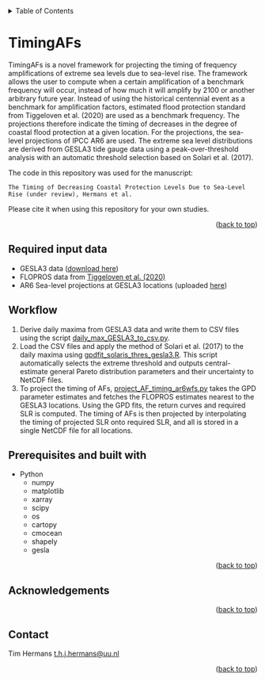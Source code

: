

<!-- TABLE OF CONTENTS -->
<details>
  <summary>Table of Contents</summary>
  <ol>
    <li><a href="#TimingAFs">TimingAFs</a></li>
    <li><a href="#Prerequisites-and-built-with">Prerequisites and built with</a></li>
    <li><a href="#Acknowledgements">Acknowledgements</a></li>
    <li><a href="#Contact">Contact</a></li>
    
  </ol>
</details>

# TimingAFs
TimingAFs is a novel framework for projecting the timing of frequency amplifications of extreme sea levels due to sea-level rise. The framework allows the user to compute when a certain amplification of a benchmark frequency will occur, instead of how much it will amplify by 2100 or another arbitrary future year. Instead of using the historical centennial event as a benchmark for amplification factors, estimated flood protection standard from Tiggeloven et al. (2020) are used as a benchmark frequency. The projections therefore indicate the timing of decreases in the degree of coastal flood protection at a given location. For the projections, the sea-level projections of IPCC AR6 are used. The extreme sea level distributions are derived from GESLA3 tide gauge data using a peak-over-threshold analysis with an automatic threshold selection based on Solari et al. (2017).

The code in this repository was used for the manuscript:
```
The Timing of Decreasing Coastal Protection Levels Due to Sea-Level Rise (under review), Hermans et al.
```
Please cite it when using this repository for your own studies.

<p align="right">(<a href="#top">back to top</a>)</p>

## Required input data
* GESLA3 data ([download here](https://gesla787883612.wordpress.com/downloads/))
* FLOPROS data from [Tiggeloven et al. (2020)](https://nhess.copernicus.org/articles/20/1025/2020/)
* AR6 Sea-level projections at GESLA3 locations (uploaded [here]())

## Workflow
1. Derive daily maxima from GESLA3 data and write them to CSV files using the script [daily_max_GESLA3_to_csv.py](https://github.com/Timh37/TimingAFs/blob/main/GPD_analysis/daily_max_GESLA3_to_csv.py).
2. Load the CSV files and apply the method of Solari et al. (2017) to the daily maxima using [gpdfit_solaris_thres_gesla3.R](https://github.com/Timh37/TimingAFs/blob/main/GPD_analysis/gpdfit_solaris_thres_gesla3.R). This script automatically selects the extreme threshold and outputs central-estimate general Pareto distribution parameters and their uncertainty to NetCDF files.
3. To project the timing of AFs, [project_AF_timing_ar6wfs.py](https://github.com/Timh37/TimingAFs/blob/main/project_timing/project_AF_timing_ar6wfs.py)  takes the GPD parameter estimates and fetches the FLOPROS estimates nearest to the GESLA3 locations. Using the GPD fits, the return curves and required SLR is computed. The timing of AFs is then projected by interpolating the timing of projected SLR onto required SLR, and all is stored in a single NetCDF file for all locations.

## Prerequisites and built with

* Python
  * numpy
  * matplotlib
  * xarray
  * scipy
  * os
  * cartopy
  * cmocean
  * shapely
  * gesla

<p align="right">(<a href="#top">back to top</a>)</p>

## Acknowledgements

<p align="right">(<a href="#top">back to top</a>)</p>

## Contact
Tim Hermans
t.h.j.hermans@uu.nl

<p align="right">(<a href="#top">back to top</a>)</p>

